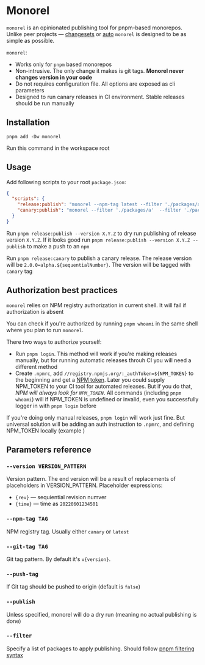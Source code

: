 # Monorel

`monorel` is an opinionated publishing tool for pnpm-based monorepos. Unlike peer projects — [changesets](https://github.com/changesets/changesets) or [auto](https://github.com/intuit/auto) `monorel` is designed to be as simple as possible. 

`monorel`:

 - Works only for `pnpm` based monorepos
 - Non-intrusive. The only change it makes is git tags. **Monorel never changes version in your code**
 - Do not requires configuration file. All options are exposed as cli parameters
 - Designed to run canary releases in CI environment. Stable releases should be run manually

## Installation

```
pnpm add -Dw monorel
```

Run this command in the workspace root

## Usage

Add following scripts to your root `package.json`:

```json
{
  "scripts": {
    "release:publish": "monorel --npm-tag latest --filter './packages/a'  --filter './packages/b'",
    "canary:publish": "monorel --filter './packages/a'  --filter './packages/b' --version '2.0.0-alpha.{rev}' --npm-tag canary --publish"
  }
}
```

Run `pnpm release:publish --version X.Y.Z` to dry run publishing of release version `X.Y.Z`. 
If it looks good run `pnpm release:publish --version X.Y.Z --publish` to make a push to an `npm`

Run `pnpm release:canary` to publish a canary release. The release version will be `2.0.0=alpha.${sequentialNumber}`. The version 
will be tagged with `canary` tag

## Authorization best practices

`monorel` relies on NPM registry authorization in current shell. It will fail if authorization is absent 

You can check if you're authorized by running `pnpm whoami` in the same shell where you plan to run `monorel`.

There two ways to authorize yourself:
 - Run `pnpm login`. This method will work if you're making releases manually, but for running automatic releases throuh CI you will need a different 
method
 - Create `.npmrc`, add `//registry.npmjs.org/:_authToken=${NPM_TOKEN}` to the beginning and get a [NPM token](https://docs.npmjs.com/creating-and-viewing-access-tokens). Later
you could supply NPM_TOKEN to your CI tool for automated releases. But if you do that, *NPM will always look for `NPM_TOKEN`*. All commands (including `pnpm whoami`) will
if NPM_TOKEN is undefined or invalid, even you successfully logger in with `pnpm login` before

If you're doing only manual releases, `pnpm login` will work just fine. But universal solution will be adding an auth instruction to `.npmrc`, and
defining NPM_TOKEN locally (example )



## Parameters reference

### `--version VERSION_PATTERN`

Version pattern. The end version will be a result of replacements of placeholders in VERSION_PATTERN. Placeholder expressions:

* `{rev}` — sequiential revision numver
* `{time}` — time as `20220601234501`

### `--npm-tag TAG`

NPM registry tag. Usually either `canary` or `latest`

### `--git-tag TAG`

Git tag pattern. By default it's `v{version}`.

### `--push-tag`

If Git tag should be pushed to origin (default is `false`)

### `--publish`

Unless specified, monorel will do a dry run (meaning no actual publishing is done)

### `--filter`

Specify a list of packages to apply publishing. Should follow [pnpm filtering syntax](https://pnpm.io/filtering)




